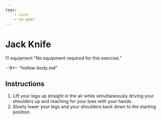 ```yaml
---
tags:
    - core
    - no-gear
---
```


#  Jack Knife

!!! equipment "No equipment required for this exercise."

--8<-- "hollow-body.md"

## Instructions

1. Lift your legs up straight in the air while simultaneously driving your shoulders up and reaching for your toes with your hands.
2. Slowly lower your legs and your shoulders back down to the starting position.